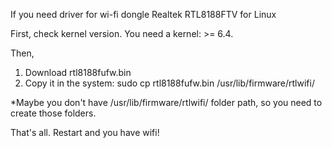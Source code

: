 If you need driver for wi-fi dongle Realtek RTL8188FTV for Linux

First, check kernel version. You need a kernel: >= 6.4.

Then,
1. Download rtl8188fufw.bin 
2. Copy it in the system: sudo cp rtl8188fufw.bin /usr/lib/firmware/rtlwifi/

*Maybe you don't have /usr/lib/firmware/rtlwifi/ folder path, so you need to create those folders.

That's all. Restart and you have wifi!

